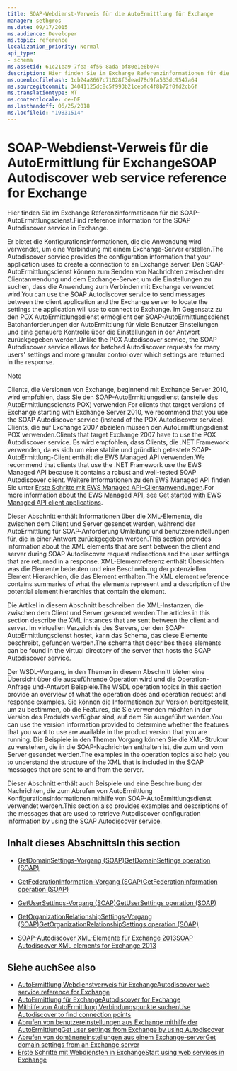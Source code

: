 ```yaml
---
title: SOAP-Webdienst-Verweis für die AutoErmittlung für Exchange
manager: sethgros
ms.date: 09/17/2015
ms.audience: Developer
ms.topic: reference
localization_priority: Normal
api_type:
- schema
ms.assetid: 61c21ea9-7fea-4f56-8ada-bf80e1e6b074
description: Hier finden Sie im Exchange Referenzinformationen für die SOAP-AutoErmittlungsdienst.
ms.openlocfilehash: 1cb24a8667c71028f3dead78d9fa533dc9547a64
ms.sourcegitcommit: 34041125dc8c5f993b21cebfc4f8b72f0fd2cb6f
ms.translationtype: MT
ms.contentlocale: de-DE
ms.lasthandoff: 06/25/2018
ms.locfileid: "19831514"
---
```

# <a name="soap-autodiscover-web-service-reference-for-exchange"></a><span data-ttu-id="7d846-103">SOAP-Webdienst-Verweis für die AutoErmittlung für Exchange</span><span class="sxs-lookup"><span data-stu-id="7d846-103">SOAP Autodiscover web service reference for Exchange</span></span>

<span data-ttu-id="7d846-104">Hier finden Sie im Exchange Referenzinformationen für die SOAP-AutoErmittlungsdienst.</span><span class="sxs-lookup"><span data-stu-id="7d846-104">Find reference information for the SOAP Autodiscover service in Exchange.</span></span>
  
<span data-ttu-id="7d846-105">Er bietet die Konfigurationsinformationen, die die Anwendung wird verwendet, um eine Verbindung mit einem Exchange-Server erstellen.</span><span class="sxs-lookup"><span data-stu-id="7d846-105">The Autodiscover service provides the configuration information that your application uses to create a connection to an Exchange server.</span></span> <span data-ttu-id="7d846-106">Den SOAP-AutoErmittlungsdienst können zum Senden von Nachrichten zwischen der Clientanwendung und dem Exchange-Server, um die Einstellungen zu suchen, dass die Anwendung zum Verbinden mit Exchange verwendet wird.</span><span class="sxs-lookup"><span data-stu-id="7d846-106">You can use the SOAP Autodiscover service to send messages between the client application and the Exchange server to locate the settings the application will use to connect to Exchange.</span></span> <span data-ttu-id="7d846-107">Im Gegensatz zu den POX AutoErmittlungsdienst ermöglicht der SOAP-AutoErmittlungsdienst Batchanforderungen der AutoErmittlung für viele Benutzer Einstellungen und eine genauere Kontrolle über die Einstellungen in der Antwort zurückgegeben werden.</span><span class="sxs-lookup"><span data-stu-id="7d846-107">Unlike the POX Autodiscover service, the SOAP Autodiscover service allows for batched Autodiscover requests for many users' settings and more granular control over which settings are returned in the response.</span></span> 
  
> [!NOTE]
> <span data-ttu-id="7d846-108">Clients, die Versionen von Exchange, beginnend mit Exchange Server 2010, wird empfohlen, dass Sie den SOAP-AutoErmittlungsdienst (anstelle des AutoErmittlungsdiensts POX) verwenden.</span><span class="sxs-lookup"><span data-stu-id="7d846-108">For clients that target versions of Exchange starting with Exchange Server 2010, we recommend that you use the SOAP Autodiscover service (instead of the POX Autodiscover service).</span></span> <span data-ttu-id="7d846-109">Clients, die auf Exchange 2007 abzielen müssen den AutoErmittlungsdienst POX verwenden.</span><span class="sxs-lookup"><span data-stu-id="7d846-109">Clients that target Exchange 2007 have to use the POX Autodiscover service.</span></span> <span data-ttu-id="7d846-110">Es wird empfohlen, dass Clients, die .NET Framework verwenden, da es sich um eine stabile und gründlich getestete SOAP-AutoErmittlung-Client enthält die EWS Managed API verwenden.</span><span class="sxs-lookup"><span data-stu-id="7d846-110">We recommend that clients that use the .NET Framework use the EWS Managed API because it contains a robust and well-tested SOAP Autodiscover client.</span></span> <span data-ttu-id="7d846-111">Weitere Informationen zu den EWS Managed API finden Sie unter [Erste Schritte mit EWS Managed API-Clientanwendungen](http://msdn.microsoft.com/library/c2267733-6f4f-49e5-9614-1e4a24c3af1a%28Office.15%29.aspx).</span><span class="sxs-lookup"><span data-stu-id="7d846-111">For more information about the EWS Managed API, see [Get started with EWS Managed API client applications](http://msdn.microsoft.com/library/c2267733-6f4f-49e5-9614-1e4a24c3af1a%28Office.15%29.aspx).</span></span> 
  
<span data-ttu-id="7d846-112">Dieser Abschnitt enthält Informationen über die XML-Elemente, die zwischen dem Client und Server gesendet werden, während der AutoErmittlung für SOAP-Anforderung Umleitung und benutzereinstellungen für, die in einer Antwort zurückgegeben werden.</span><span class="sxs-lookup"><span data-stu-id="7d846-112">This section provides information about the XML elements that are sent between the client and server during SOAP Autodiscover request redirections and the user settings that are returned in a response.</span></span> <span data-ttu-id="7d846-113">XML-Elementreferenz enthält Übersichten was die Elemente bedeuten und eine Beschreibung der potenziellen Element Hierarchien, die das Element enthalten.</span><span class="sxs-lookup"><span data-stu-id="7d846-113">The XML element reference contains summaries of what the elements represent and a description of the potential element hierarchies that contain the element.</span></span> 
  
<span data-ttu-id="7d846-114">Die Artikel in diesem Abschnitt beschreiben die XML-Instanzen, die zwischen dem Client und Server gesendet werden.</span><span class="sxs-lookup"><span data-stu-id="7d846-114">The articles in this section describe the XML instances that are sent between the client and server.</span></span> <span data-ttu-id="7d846-115">Im virtuellen Verzeichnis des Servers, der den SOAP-AutoErmittlungsdienst hostet, kann das Schema, das diese Elemente beschreibt, gefunden werden.</span><span class="sxs-lookup"><span data-stu-id="7d846-115">The schema that describes these elements can be found in the virtual directory of the server that hosts the SOAP Autodiscover service.</span></span>
  
<span data-ttu-id="7d846-116">Der WSDL-Vorgang, in den Themen in diesem Abschnitt bieten eine Übersicht über die auszuführende Operation wird und die Operation-Anfrage und-Antwort Beispiele.</span><span class="sxs-lookup"><span data-stu-id="7d846-116">The WSDL operation topics in this section provide an overview of what the operation does and operation request and response examples.</span></span> <span data-ttu-id="7d846-117">Sie können die Informationen zur Version bereitgestellt, um zu bestimmen, ob die Features, die Sie verwenden möchten in der Version des Produkts verfügbar sind, auf dem Sie ausgeführt werden.</span><span class="sxs-lookup"><span data-stu-id="7d846-117">You can use the version information provided to determine whether the features that you want to use are available in the product version that you are running.</span></span> <span data-ttu-id="7d846-118">Die Beispiele in den Themen Vorgang können Sie die XML-Struktur zu verstehen, die in die SOAP-Nachrichten enthalten ist, die zum und vom Server gesendet werden.</span><span class="sxs-lookup"><span data-stu-id="7d846-118">The examples in the operation topics also help you to understand the structure of the XML that is included in the SOAP messages that are sent to and from the server.</span></span>
  
<span data-ttu-id="7d846-119">Dieser Abschnitt enthält auch Beispiele und eine Beschreibung der Nachrichten, die zum Abrufen von AutoErmittlung Konfigurationsinformationen mithilfe von SOAP-AutoErmittlungsdienst verwendet werden.</span><span class="sxs-lookup"><span data-stu-id="7d846-119">This section also provides examples and descriptions of the messages that are used to retrieve Autodiscover configuration information by using the SOAP Autodiscover service.</span></span> 
  
## <a name="in-this-section"></a><span data-ttu-id="7d846-120">Inhalt dieses Abschnitts</span><span class="sxs-lookup"><span data-stu-id="7d846-120">In this section</span></span>
<span data-ttu-id="7d846-121"><a name="bk_InThisSection"> </a></span><span class="sxs-lookup"><span data-stu-id="7d846-121"></span></span>

- [<span data-ttu-id="7d846-122">GetDomainSettings-Vorgang (SOAP)</span><span class="sxs-lookup"><span data-stu-id="7d846-122">GetDomainSettings operation (SOAP)</span></span>](getdomainsettings-operation-soap.md)
    
- [<span data-ttu-id="7d846-123">GetFederationInformation-Vorgang (SOAP)</span><span class="sxs-lookup"><span data-stu-id="7d846-123">GetFederationInformation operation (SOAP)</span></span>](getfederationinformation-operation-soap.md)
    
- [<span data-ttu-id="7d846-124">GetUserSettings-Vorgang (SOAP)</span><span class="sxs-lookup"><span data-stu-id="7d846-124">GetUserSettings operation (SOAP)</span></span>](getusersettings-operation-soap.md)
    
- [<span data-ttu-id="7d846-125">GetOrganizationRelationshipSettings-Vorgang (SOAP)</span><span class="sxs-lookup"><span data-stu-id="7d846-125">GetOrganizationRelationshipSettings operation (SOAP)</span></span>](getorganizationrelationshipsettings-operation-soap.md)
    
- [<span data-ttu-id="7d846-126">SOAP-Autodiscover XML-Elemente für Exchange 2013</span><span class="sxs-lookup"><span data-stu-id="7d846-126">SOAP Autodiscover XML elements for Exchange 2013</span></span>](soap-autodiscover-xml-elements-for-exchange-2013.md)
    
## <a name="see-also"></a><span data-ttu-id="7d846-127">Siehe auch</span><span class="sxs-lookup"><span data-stu-id="7d846-127">See also</span></span>


- [<span data-ttu-id="7d846-128">AutoErmittlung Webdienstverweis für Exchange</span><span class="sxs-lookup"><span data-stu-id="7d846-128">Autodiscover web service reference for Exchange</span></span>](autodiscover-web-service-reference-for-exchange.md)
- [<span data-ttu-id="7d846-129">AutoErmittlung für Exchange</span><span class="sxs-lookup"><span data-stu-id="7d846-129">Autodiscover for Exchange</span></span>](../exchange-web-services/autodiscover-for-exchange.md)
- [<span data-ttu-id="7d846-130">Mithilfe von AutoErmittlung Verbindungspunkte suchen</span><span class="sxs-lookup"><span data-stu-id="7d846-130">Use Autodiscover to find connection points</span></span>](http://msdn.microsoft.com/library/03896542-549b-4c45-973c-98f9025ea26c%28Office.15%29.aspx)
- [<span data-ttu-id="7d846-131">Abrufen von benutzereinstellungen aus Exchange mithilfe der AutoErmittlung</span><span class="sxs-lookup"><span data-stu-id="7d846-131">Get user settings from Exchange by using Autodiscover</span></span>](http://msdn.microsoft.com/library/6d90c305-4802-4e18-8d52-f60349feaa8d%28Office.15%29.aspx)
- [<span data-ttu-id="7d846-132">Abrufen von domäneneinstellungen aus einem Exchange-server</span><span class="sxs-lookup"><span data-stu-id="7d846-132">Get domain settings from an Exchange server</span></span>](http://msdn.microsoft.com/library/2f9acb81-5135-4f72-94e8-65c235d725e6%28Office.15%29.aspx)
- [<span data-ttu-id="7d846-133">Erste Schritte mit Webdiensten in Exchange</span><span class="sxs-lookup"><span data-stu-id="7d846-133">Start using web services in Exchange</span></span>](../exchange-web-services/start-using-web-services-in-exchange.md)
    

